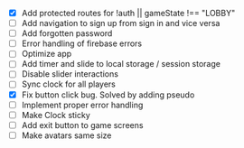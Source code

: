 - [x] Add protected routes for !auth || gameState !== "LOBBY"
- [ ] Add navigation to sign up from sign in and vice versa
- [ ] Add forgotten password
- [ ] Error handling of firebase errors
- [ ] Optimize app
- [ ] Add timer and slide to local storage / session storage
- [ ] Disable slider interactions
- [ ] Sync clock for all players
- [x] Fix button click bug. Solved by adding pseudo
- [ ] Implement proper error handling
- [ ] Make Clock sticky
- [ ] Add exit button to game screens
- [ ] Make avatars same size
